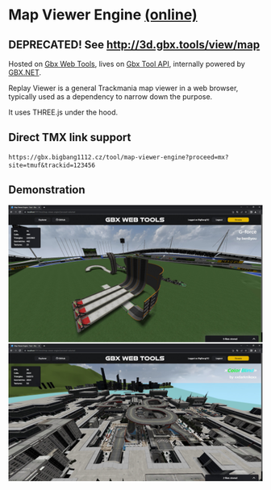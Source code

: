 # Map Viewer Engine [(online)](https://gbx.bigbang1112.cz/tool/map-viewer-engine)

## DEPRECATED! See http://3d.gbx.tools/view/map

Hosted on [Gbx Web Tools](https://github.com/bigbang1112-cz/gbx), lives on [Gbx Tool API](https://github.com/bigbang1112-cz/gbx-tool-api), internally powered by [GBX.NET](https://github.com/BigBang1112/gbx-net).

Replay Viewer is a general Trackmania map viewer in a web browser, typically used as a dependency to narrow down the purpose.

It uses THREE.js under the hood.

## Direct TMX link support

```
https://gbx.bigbang1112.cz/tool/map-viewer-engine?proceed=mx?site=tmuf&trackid=123456
```

## Demonstration

![Map Viewer Engine Web UI](MapViewerEngineWebUI.jpg "MapViewerEngineWebUI")
![Map Viewer Engine Web UI 2](MapViewerEngineWebUI2.jpg "MapViewerEngineWebUI2")
